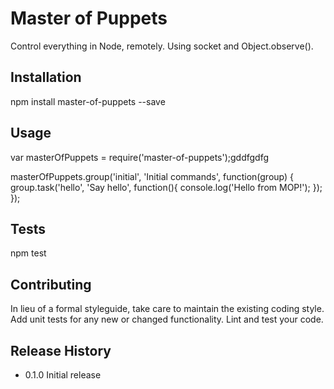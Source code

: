 # Master of Puppets
Control everything in Node, remotely. Using socket and Object.observe().

## Installation

  npm install master-of-puppets --save

## Usage

  var masterOfPuppets = require('master-of-puppets');gddfgdfg

  masterOfPuppets.group('initial', 'Initial commands', function(group) {
    group.task('hello', 'Say hello', function(){
        console.log('Hello from MOP!');
    });
  });

## Tests

  npm test

## Contributing

In lieu of a formal styleguide, take care to maintain the existing coding style.
Add unit tests for any new or changed functionality. Lint and test your code.

## Release History

* 0.1.0 Initial release
